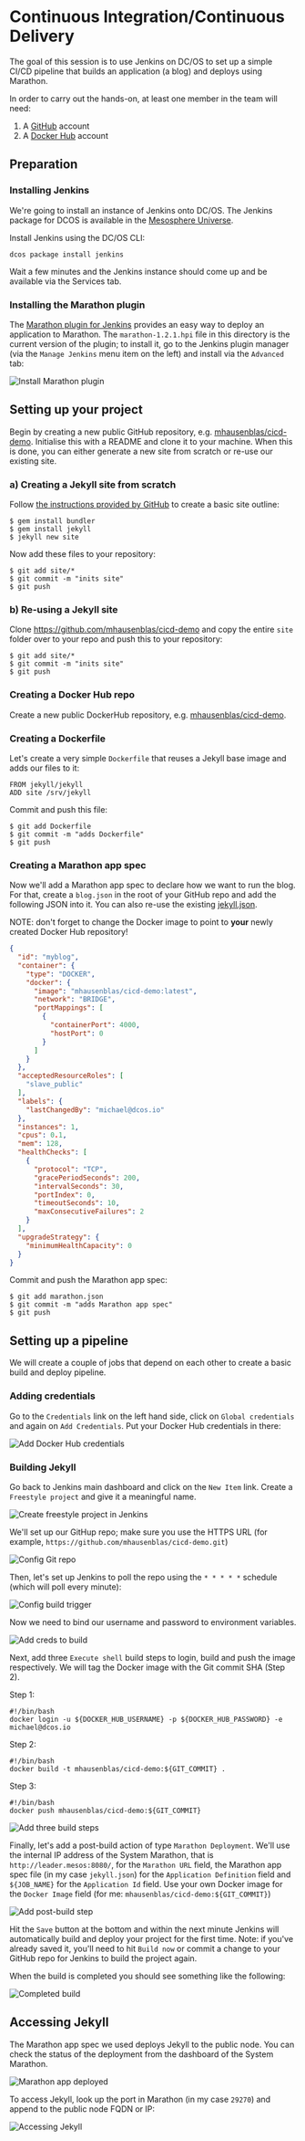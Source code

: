 # Continuous Integration/Continuous Delivery

The goal of this session is to use Jenkins on DC/OS to set up a simple CI/CD pipeline that builds an application (a blog) and deploys using Marathon.

In order to carry out the hands-on, at least one member in the team will need:

1. A [GitHub](github.com) account
2. A [Docker Hub](https://hub.docker.com/) account


## Preparation
### Installing  Jenkins

We're going to install an instance of Jenkins onto DC/OS. The Jenkins package for DCOS is available in the [Mesosphere Universe](https://github.com/mesosphere/universe). 

Install Jenkins using the DC/OS CLI:
```
dcos package install jenkins
```

Wait a few minutes and the Jenkins instance should come up and be available via the Services tab.

### Installing the Marathon plugin

The [Marathon plugin for Jenkins](https://github.com/mesosphere/jenkins-marathon-plugin/releases) provides an easy way to deploy an application to Marathon. The `marathon-1.2.1.hpi` file in this directory is the current version of the plugin; to install it, go to the Jenkins plugin manager (via the `Manage Jenkins` menu item on the left) and install via the `Advanced` tab:

![Install Marathon plugin](img/install-marathon-plugin.png)

## Setting up your project

Begin by creating a new public GitHub repository, e.g. [mhausenblas/cicd-demo](https://github.com/mhausenblas/cicd-demo). Initialise this with a README and clone it to your machine. When this is done, you can either generate a new site from scratch or re-use our existing site.

### a) Creating a Jekyll site from scratch

Follow [the instructions provided by GitHub](http://www.stephaniehicks.com/githubPages_tutorial/pages/githubpages-jekyll.html) to create a basic site outline:

    $ gem install bundler
    $ gem install jekyll
    $ jekyll new site

Now add these files to your repository:

    $ git add site/*
    $ git commit -m "inits site"
    $ git push

### b) Re-using a Jekyll site

Clone https://github.com/mhausenblas/cicd-demo and copy the entire `site` folder over to your repo and push this to your repository:

    $ git add site/*
    $ git commit -m "inits site"
    $ git push

### Creating a Docker Hub repo

Create a new public DockerHub repository, e.g. [mhausenblas/cicd-demo](https://hub.docker.com/r/mhausenblas/cicd-demo/).

### Creating a Dockerfile

Let's create a very simple `Dockerfile` that reuses a Jekyll base image and adds our files to it:

    FROM jekyll/jekyll
    ADD site /srv/jekyll

Commit and push this file:

    $ git add Dockerfile
    $ git commit -m "adds Dockerfile"
    $ git push

### Creating a Marathon app spec

Now we'll add a Marathon app spec to declare how we want to run the blog. For that, create a `blog.json` in the root of your GitHub repo and add the following JSON into it. You can also re-use the existing [jekyll.json](https://github.com/mhausenblas/cicd-demo/blob/master/jekyll.json).

NOTE: don't forget to change the Docker image to point to **your** newly created Docker Hub repository!

```json
{
  "id": "myblog",
  "container": {
    "type": "DOCKER",
    "docker": {
      "image": "mhausenblas/cicd-demo:latest",
      "network": "BRIDGE",
      "portMappings": [
        {
          "containerPort": 4000,
          "hostPort": 0
        }
      ]
    }
  },
  "acceptedResourceRoles": [
    "slave_public"
  ],
  "labels": {
    "lastChangedBy": "michael@dcos.io"
  },
  "instances": 1,
  "cpus": 0.1,
  "mem": 128,
  "healthChecks": [
    {
      "protocol": "TCP",
      "gracePeriodSeconds": 200,
      "intervalSeconds": 30,
      "portIndex": 0,
      "timeoutSeconds": 10,
      "maxConsecutiveFailures": 2
    }
  ],
  "upgradeStrategy": {
    "minimumHealthCapacity": 0
  }
}
```

Commit and push the Marathon app spec:

    $ git add marathon.json
    $ git commit -m "adds Marathon app spec"
    $ git push

## Setting up a pipeline

We will create a couple of jobs that depend on each other to create a basic build and deploy pipeline.

### Adding credentials

Go to the `Credentials` link on the left hand side, click on `Global credentials` and again on `Add Credentials`. Put your Docker Hub credentials in there:

![Add Docker Hub credentials](img/add-hub-credentials.png)

### Building Jekyll

Go back to Jenkins main dashboard and click on the `New Item` link. Create a `Freestyle project` and give it a meaningful name.

![Create freestyle project in Jenkins](img/create-freestyle-project.png)

We'll set up our GitHup repo; make sure you use the HTTPS URL (for example, `https://github.com/mhausenblas/cicd-demo.git`)

![Config Git repo](img/config-git-repo.png)

Then, let's set up Jenkins to poll the repo using the `* * * * *` schedule (which will poll every minute):

![Config build trigger](img/config-build-trigger.png)

Now we need to bind our username and password to environment variables.

![Add creds to build](img/add-creds-to-build.png)

Next, add three `Execute shell` build steps to login, build and push the image respectively. We will tag the Docker image with the Git commit SHA (Step 2). 

Step 1:

    #!/bin/bash
    docker login -u ${DOCKER_HUB_USERNAME} -p ${DOCKER_HUB_PASSWORD} -e michael@dcos.io

Step 2:

    #!/bin/bash
    docker build -t mhausenblas/cicd-demo:${GIT_COMMIT} .

Step 3:

    #!/bin/bash
    docker push mhausenblas/cicd-demo:${GIT_COMMIT}

![Add three build steps](img/add-build-3steps.png)

Finally, let's add a post-build action of type `Marathon Deployment`. We'll use the internal IP address of the System Marathon, that is `http://leader.mesos:8080/`, for the `Marathon URL` field, the Marathon app spec file (in my case `jekyll.json`) for the `Application Definition` field and `${JOB_NAME}` for the `Application Id` field. Use your own Docker image for the `Docker Image` field (for me: `mhausenblas/cicd-demo:${GIT_COMMIT}`)

![Add post-build step](img/add-post-build-step.png)

Hit the `Save` button at the bottom and within the next minute Jenkins will automatically build and deploy your project for the first time. Note: if you've already saved it, you'll need to hit `Build now` or commit a change to your GitHub repo for Jenkins to build the project again.

When the build is completed you should see something like the following:

![Completed build](img/completed-build.png)

## Accessing Jekyll

The Marathon app spec we used deploys Jekyll to the public node. You can check the status of the deployment from the dashboard of the System Marathon.

![Marathon app deployed](img/marathon-app-deployed.png)

To access Jekyll, look up the port in Marathon (in my case `29270`) and append to the public node FQDN or IP:

![Accessing Jekyll](img/accessing-jekyll.png)
 